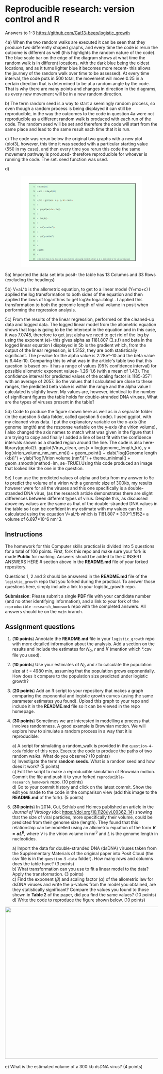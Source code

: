 # Reproducible research: version control and R

Answers to 1-3 https://github.com/Cat13-beep/logistic_growth

4a) When the two random walks are executed it can be seen that they produce two differently shaped graphs, and every time the code is rerun the outcome is different as well (this highlights the random nature of the code). The blue scale bar on the edge of the diagram shows at what time the random walk is in different locations, with the dark blue being the oldest locations, and as it turns lighter blue it becomes more recent- this allows the journey of the random walk over time to be assessed). At every time interval, the code puts in 500 total, the movement will move 0.25 in a certain direction that is determined to be at a random angle by the code. That is why there are many points and changes in direction in the diagrams, as every new movement will be in a new random direction.

b) The term random seed is a way to start a seemingly random process, so even though a random process is being displayed it can still be reproducible, in the way the outcomes to the code in question 4a were not reproducible as a different random walk is produced with each run of the code. The random seed will be set and therefore the code will start from the same place and lead to the same result each time that it is run.

c) The code was rerun below the original two graphs with a new plot (plot3), however, this time it was seeded with a particular starting value (550 in my case), and then every time you rerun this code the same movement pathway is produced- therefore reproducible for whoever is running the code. The set. seed function was used.

d) 
<p align="center">
<img src="https://github.com/Cat13-beep/reproducible-research_homework/blob/main/question-4-code/Question%204%20image.png" width="400" height="300">
</p>

5a) Imported the data set into posit- the table has 13 Columns and 33 Rows (excluding the headings)

5b) V=aL^b is the allometric equation, to get to a linear model (Y=mx+c) I applied the log transformation to both sides of the equation and then applied the laws of logarithms to get logV= loga+blogL. I applied this transformation to both the genomic length of viral volume in posit when performing the regression analysis.

5c) From the results of the linear regression, performed on the cleaned-up data and logged data. The logged linear model from the allometric equation shows that loga is going to be the intercept in the equation and in this case, it was 7.0748, therefore to get just alpha we need to get rid of the log by using the exponent (e)- this gives alpha as 1181.807 (3.s.f) and beta in the logged linear equation I displayed in 5b is the gradient which, from the output of the linear regression, is 1.5152, they are both statistically significant. The p-value for the alpha value is 2.28e^-10 and the beta value is 6.44e-10. Comparing this to what was in the article's table two that this question is based on- it has a range of values (95% confidence interval) for possible allometric exponent values- 1.26-1.6 (with a mean of 1.43). The confidence interval for predicted values of the scaling factor is 1185-3571 with an average of 2057. So the values that I calculated are close to these ranges, the predicted beta value is within the range and the alpha value I calculated is slightly lower.
My values are, however, identical to the number of significant figures the table holds for double-stranded DNA viruses, What are the types of viruses present in the table?

5d) Code to produce the figure shown here as well as in a separate folder (in the question 5 data folder, called question 5 code). I used ggplot, with my cleaned virus data. I put the explanatory variable on the x-axis (the genome length) and the response variable on the y-axis (the virion volume), I also changed the axis names to match what was given in the figure that I am trying to copy and finally I added a line of best fit with the confidence intervals shown as a shaded region around the line. The code is also here- library(ggplot2). ggplot(Virus_clean, 
 aes(x = log(genome_length_kb), y = log(virion_volume_nm_nm_nm))) + geom_point() + xlab("log[Genome length (kb)]") + ylab("log[Virion volume (nm³)]") + theme_minimal() +
 geom_smooth(method=lm, se=TRUE).Using this code produced an image that looked like the one in the question.
 
5e) I can use the predicted values of alpha and beta from my answer to 5c to predict the volume of a virion with a genomic size of 300kb, my results however were for all the viruses and this one specifically is a double-stranded DNA virus, (as the research article demonstrates there are slight differences between different types of virus. Despite this, as discussed above my values are the same as that of the double-stranded DNA values in the table so I can be confident in my estimate with my values can be calculated using the equation V=aL^b which is 1181.807 * 300^1.5152= a volume of 6.697*10^6 nm^3.


## Instructions

The homework for this Computer skills practical is divided into 5 questions for a total of 100 points. First, fork this repo and make sure your fork is made **Public** for marking. Answers should be added to the # INSERT ANSWERS HERE # section above in the **README.md** file of your forked repository.

Questions 1, 2 and 3 should be answered in the **README.md** file of the `logistic_growth` repo that you forked during the practical. To answer those questions here, simply include a link to your logistic_growth repo.

**Submission**: Please submit a single **PDF** file with your candidate number (and no other identifying information), and a link to your fork of the `reproducible-research_homework` repo with the completed answers. All answers should be on the `main` branch.

## Assignment questions 

1) (**10 points**) Annotate the **README.md** file in your `logistic_growth` repo with more detailed information about the analysis. Add a section on the results and include the estimates for $N_0$, $r$ and $K$ (mention which *.csv file you used).
   
2) (**10 points**) Use your estimates of $N_0$ and $r$ to calculate the population size at $t$ = 4980 min, assuming that the population grows exponentially. How does it compare to the population size predicted under logistic growth? 

3) (**20 points**) Add an R script to your repository that makes a graph comparing the exponential and logistic growth curves (using the same parameter estimates you found). Upload this graph to your repo and include it in the **README.md** file so it can be viewed in the repo homepage.
   
4) (**30 points**) Sometimes we are interested in modelling a process that involves randomness. A good example is Brownian motion. We will explore how to simulate a random process in a way that it is reproducible:

   a) A script for simulating a random_walk is provided in the `question-4-code` folder of this repo. Execute the code to produce the paths of two random walks. What do you observe? (10 points) \
   b) Investigate the term **random seeds**. What is a random seed and how does it work? (5 points) \
   c) Edit the script to make a reproducible simulation of Brownian motion. Commit the file and push it to your forked `reproducible-research_homework` repo. (10 points) \
   d) Go to your commit history and click on the latest commit. Show the edit you made to the code in the comparison view (add this image to the **README.md** of the fork). (5 points) 

5) (**30 points**) In 2014, Cui, Schlub and Holmes published an article in the *Journal of Virology* (doi: https://doi.org/10.1128/jvi.00362-14) showing that the size of viral particles, more specifically their volume, could be predicted from their genome size (length). They found that this relationship can be modelled using an allometric equation of the form **$`V = \alpha L^{\beta}`$**, where $`V`$ is the virion volume in nm<sup>3</sup> and $`L`$ is the genome length in nucleotides.

   a) Import the data for double-stranded DNA (dsDNA) viruses taken from the Supplementary Materials of the original paper into Posit Cloud (the csv file is in the `question-5-data` folder). How many rows and columns does the table have? (3 points)\
   b) What transformation can you use to fit a linear model to the data? Apply the transformation. (3 points) \
   c) Find the exponent ($\beta$) and scaling factor ($\alpha$) of the allometric law for dsDNA viruses and write the p-values from the model you obtained, are they statistically significant? Compare the values you found to those shown in **Table 2** of the paper, did you find the same values? (10 points) \
   d) Write the code to reproduce the figure shown below. (10 points) 

  <p align="center">
     <img src="https://github.com/josegabrielnb/reproducible-research_homework/blob/main/question-5-data/allometric_scaling.png" width="600" height="500">
  </p>

  e) What is the estimated volume of a 300 kb dsDNA virus? (4 points) 
